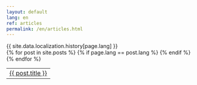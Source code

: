 ```yaml
---
layout: default
lang: en
ref: articles
permalink: /en/articles.html
---
```


<div class="panel-group">
<div class="panel panel-default">
<div class="panel-heading">{{ site.data.localization.history[page.lang] }}</div>
    <div class="panel-body">
        <table>
          {% for post in site.posts %}
            {% if page.lang == post.lang %}
                <tr>
                    <td>
                        <a href="{{ post.url }}">{{ post.title }}</a>
                    </td>
                </tr>
            {% endif %}
          {% endfor %}
        </table>
    </div>
</div>
</div>


